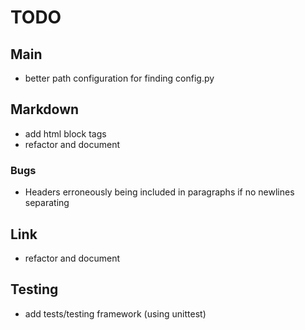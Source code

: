 TODO
====

Main
----

* better path configuration for finding config.py

Markdown
--------

* add html block tags
* refactor and document

### Bugs

* Headers erroneously being included in paragraphs if no newlines
  separating

Link
----

* refactor and document

Testing
-------

* add tests/testing framework (using unittest)
